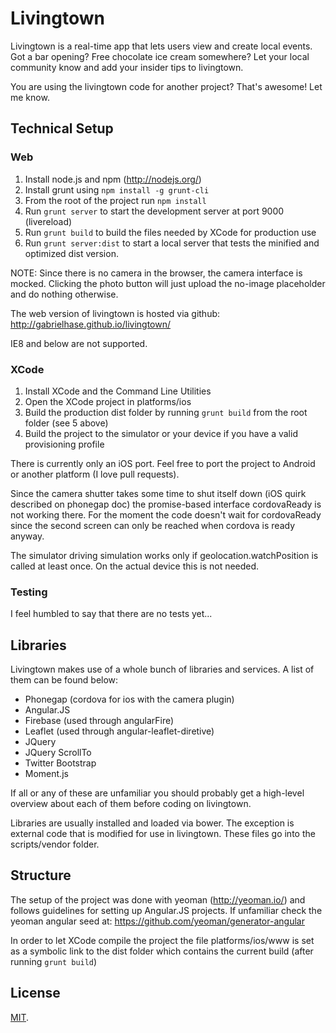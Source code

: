 # Livingtown

Livingtown is a real-time app that lets users view and create local events. Got a bar opening? Free chocolate ice cream somewhere? Let your local community know and add your insider tips to livingtown.

You are using the livingtown code for another project? That's awesome! Let me know.

## Technical Setup  

### Web

  1. Install node.js and npm (http://nodejs.org/)
  2. Install grunt using `npm install -g grunt-cli`
  3. From the root of the project run `npm install`
  4. Run `grunt server` to start the development server at port 9000 (livereload)
  5. Run `grunt build` to build the files needed by XCode for production use
  6. Run `grunt server:dist` to start a local server that tests the minified and optimized dist version.

NOTE: Since there is no camera in the browser, the camera interface is mocked. Clicking the photo button will just upload the no-image placeholder and do nothing otherwise.

The web version of livingtown is hosted via github: http://gabrielhase.github.io/livingtown/

IE8 and below are not supported.

### XCode

  1. Install XCode and the Command Line Utilities
  2. Open the XCode project in platforms/ios
  3. Build the production dist folder by running `grunt build` from the root folder (see 5 above)
  4. Build the project to the simulator or your device if you have a valid provisioning profile

There is currently only an iOS port. Feel free to port the project to Android or another platform (I love pull requests).

Since the camera shutter takes some time to shut itself down (iOS quirk described on phonegap doc) the promise-based interface cordovaReady is not working there. For the moment the code doesn't wait for cordovaReady since the second screen can only be reached when cordova is ready anyway.

The simulator driving simulation works only if geolocation.watchPosition is called at least once. On the actual device this is not needed.

### Testing

I feel humbled to say that there are no tests yet...

## Libraries

Livingtown makes use of a whole bunch of libraries and services. A list of them can be found below:

  - Phonegap (cordova for ios with the camera plugin)
  - Angular.JS
  - Firebase (used through angularFire)
  - Leaflet (used through angular-leaflet-diretive)
  - JQuery
  - JQuery ScrollTo
  - Twitter Bootstrap
  - Moment.js

If all or any of these are unfamiliar you should probably get a high-level overview about each of them before coding on livingtown.

Libraries are usually installed and loaded via bower. The exception is external code that is modified for use in livingtown. These files go into the scripts/vendor folder.

## Structure

The setup of the project was done with yeoman (http://yeoman.io/) and follows guidelines for setting up Angular.JS projects. If unfamiliar check the yeoman angular seed at: https://github.com/yeoman/generator-angular

In order to let XCode compile the project the file platforms/ios/www is set as a symbolic link to the dist folder which contains the current build (after running `grunt build`)

## License
[MIT](http://gabriel.mit-license.org/).
